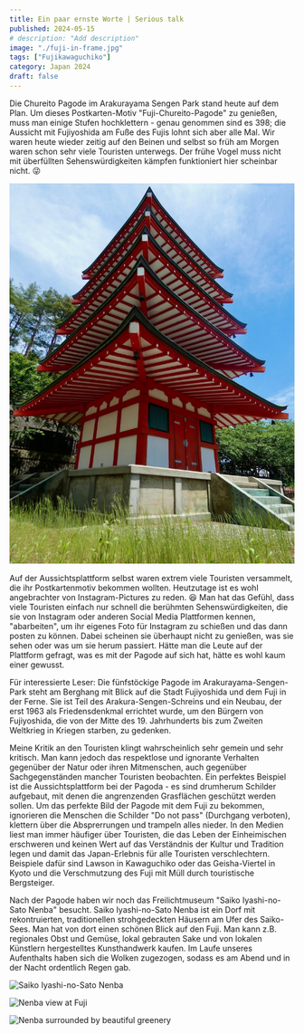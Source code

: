 ```yaml
---
title: Ein paar ernste Worte | Serious talk
published: 2024-05-15
# description: "Add description"
image: "./fuji-in-frame.jpg"
tags: ["Fujikawaguchiko"]
category: Japan 2024
draft: false
---
```


Die Chureito Pagode im Arakurayama Sengen Park stand heute auf dem Plan. Um dieses Postkarten-Motiv "Fuji-Chureito-Pagode" zu genießen, muss man einige Stufen hochklettern - genau genommen sind es 398; die Aussicht mit Fujiyoshida am Fuße des Fujis lohnt sich aber alle Mal. Wir waren heute wieder zeitig auf den Beinen und selbst so früh am Morgen waren schon sehr viele Touristen unterwegs. 
Der frühe Vogel muss nicht mit überfüllten Sehenswürdigkeiten kämpfen funktioniert hier scheinbar nicht. 😜

![Chureito Pagoda](./chureito-pagoda.jpeg)

Auf der Aussichtsplattform selbst waren extrem viele Touristen versammelt, die ihr Postkartenmotiv bekommen wollten. Heutzutage ist es wohl angebrachter von Instagram-Pictures zu reden. 😆
Man hat das Gefühl, dass viele Touristen einfach nur schnell die berühmten Sehenswürdigkeiten, die sie von Instagram oder anderen Social Media Plattformen kennen, "abarbeiten", um ihr eigenes Foto für Instagram zu schießen und das dann posten zu können. Dabei scheinen sie  überhaupt nicht zu genießen, was sie sehen oder was um sie herum passiert. Hätte man die Leute auf der Plattform gefragt, was es mit der Pagode auf sich hat, hätte es wohl kaum einer gewusst.

Für interessierte Leser: Die fünfstöckige Pagode im Arakurayama-Sengen-Park steht am Berghang mit Blick auf die Stadt Fujiyoshida und dem Fuji in der Ferne. Sie ist Teil des Arakura-Sengen-Schreins und ein Neubau, der erst 1963 als Friedensdenkmal errichtet wurde, um den Bürgern von Fujiyoshida, die von der Mitte des 19. Jahrhunderts bis zum Zweiten Weltkrieg in Kriegen starben, zu gedenken.

Meine Kritik an den Touristen klingt wahrscheinlich sehr gemein und sehr kritisch. Man kann jedoch das respektlose und ignorante Verhalten gegenüber der Natur oder ihren Mitmenschen, auch gegenüber Sachgegenständen mancher Touristen beobachten.
Ein perfektes Beispiel ist die Aussichtsplattform bei der Pagoda - es sind drumherum Schilder aufgebaut, mit denen die angrenzenden Grasflächen geschützt werden sollen. Um das perfekte Bild der Pagode mit dem Fuji zu bekommen, ignorieren die Menschen die Schilder "Do not pass" (Durchgang verboten), klettern über die Absprerrungen und trampeln alles nieder.
In den Medien liest man immer häufiger über Touristen, die das Leben der Einheimischen erschweren und keinen Wert auf das Verständnis der Kultur und Tradition legen und damit das Japan-Erlebnis für alle Touristen verschlechtern. Beispiele dafür sind Lawson in Kawaguchiko oder das Geisha-Viertel in Kyoto und die Verschmutzung des Fuji mit Müll durch touristische Bergsteiger. 

Nach der Pagode haben wir noch das Freilichtmuseum "Saiko Iyashi-no-Sato Nenba" besucht. Saiko Iyashi-no-Sato Nenba ist ein Dorf mit rekontruierten, traditionellen strohgedeckten Häusern am Ufer des Saiko-Sees. Man hat von dort einen schönen Blick auf den Fuji.
Man kann z.B. regionales Obst und Gemüse, lokal gebrauten Sake und von lokalen Künstlern hergestelltes Kunsthandwerk kaufen.
Im Laufe unseres Aufenthalts haben sich die Wolken zugezogen, sodass es am Abend und in der Nacht ordentlich Regen gab. 

![Saiko Iyashi-no-Sato Nenba](./nenba.jpg)

![Nenba view at Fuji](./nenba-fuji.jpg)

![Nenba surrounded by beautiful greenery](./nenba-greenery.jpg)